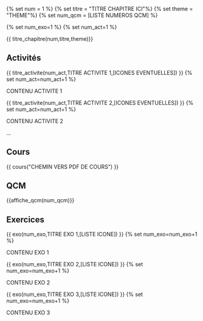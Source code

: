 
{% set num = 1 %}
{% set titre = "TITRE CHAPITRE ICI"%}
{% set theme = "THEME"%}
{% set num_qcm = [LISTE NUMEROS QCM] %}

{% set num_exo=1 %}
{% set num_act=1 %}



{{ titre_chapitre(num,titre,theme)}}
 
## Activités 

{{ titre_activite(num_act,TITRE ACTIVITE 1,[ICONES EVENTUELLES]) }}
{% set num_act=num_act+1 %}

CONTENU ACTIVITE 1

{{ titre_activite(num_act,TITRE ACTIVITE 2,[ICONES EVENTUELLES]) }}
{% set num_act=num_act+1 %}

CONTENU ACTIVITE 2

...

## Cours

{{ cours("CHEMIN VERS PDF DE COURS") }}


## QCM

{{affiche_qcm(num_qcm)}}


## Exercices

{{ exo(num_exo,TITRE EXO 1,[LISTE ICONE]) }}
{% set num_exo=num_exo+1 %}

CONTENU EXO 1


{{ exo(num_exo,TITRE EXO 2,[LISTE ICONE]) }}
{% set num_exo=num_exo+1 %}

CONTENU EXO 2


{{ exo(num_exo,TITRE EXO 3,[LISTE ICONE]) }}
{% set num_exo=num_exo+1 %}

CONTENU EXO 3